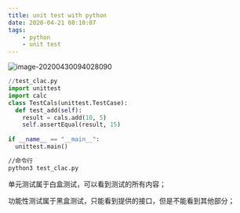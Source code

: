 ```yaml
---
title: unit test with python
date: 2020-04-21 08:10:07
tags:
	- python
	- unit test
---
```


![image-20200430094028090](https://cdn.jsdelivr.net/gh/a11enyang/Picture/img2/image-20200430094028090.png)

<!-- more -->

```python
//test_clac.py
import unittest
import calc
class TestCals(unittest.TestCase):
  def test_add(self):
    result = cals.add(10, 5)
    self.assertEqual(result, 15)
    
if __name__ == "__main__":
  unittest.main()
```



```bash
//命令行
python3 test_clac.py
```



单元测试属于白盒测试，可以看到测试的所有内容；

功能性测试属于黑盒测试，只能看到提供的接口，但是不能看到其他部分；